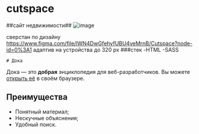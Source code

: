 # cutspace
##сайт недвижимости##
![image](https://github.com/lenakokareva81/cutspace/assets/114359923/f51d7ace-9d29-4e88-8d0b-83d3304ea9b6)

сверстан по дизайну https://www.figma.com/file/lWN4DwGfehyfUBU4veMrnB/Cutspace?node-id=0%3A1
адаптив на устройства до 320 px
###стек 
    -HTML 
    -SASS

    # Дока

Дока — это **добрая** энциклопедия для веб-разработчиков.
Вы можете [открыть её](https://doka.guide) в своём браузере.

## Преимущества

- Понятный материал;
- Нескучные объяснения;
- Удобный поиск.

